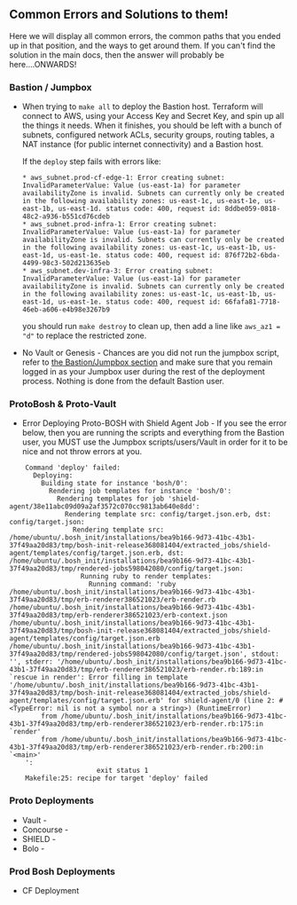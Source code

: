 ## Common Errors and Solutions to them!
Here we will display all common errors, the common paths that you ended up in that position, and the ways to get around them. If you can't find the solution in the main docs, then the answer will probably be here....ONWARDS!

### Bastion / Jumpbox
* When trying to `make all` to deploy the Bastion host.
    Terraform will connect to AWS, using your Access Key and Secret
    Key, and spin up all the things it needs.  When it finishes, you
    should be left with a bunch of subnets, configured network ACLs,
    security groups, routing tables, a NAT instance (for public
    internet connectivity) and a Bastion host.

    If the `deploy` step fails with errors like:

    ```
    * aws_subnet.prod-cf-edge-1: Error creating subnet: InvalidParameterValue: Value (us-east-1a) for parameter availabilityZone is invalid. Subnets can currently only be created in the following availability zones: us-east-1c, us-east-1e, us-east-1b, us-east-1d. status code: 400, request id: 8ddbe059-0818-48c2-a936-b551cd76cdeb
    * aws_subnet.prod-infra-1: Error creating subnet: InvalidParameterValue: Value (us-east-1a) for parameter availabilityZone is invalid. Subnets can currently only be created in the following availability zones: us-east-1c, us-east-1b, us-east-1d, us-east-1e. status code: 400, request id: 876f72b2-6bda-4499-98c3-502d213635eb
    * aws_subnet.dev-infra-3: Error creating subnet: InvalidParameterValue: Value (us-east-1a) for parameter availabilityZone is invalid. Subnets can currently only be created in the following availability zones: us-east-1c, us-east-1b, us-east-1d, us-east-1e. status code: 400, request id: 66fafa81-7718-46eb-a606-e4b98e3267b9
    ```

    you should run `make destroy` to clean up, then add a line like `aws_az1 = "d"` to replace the restricted zone.
    
* No Vault or Genesis - Chances are you did not run the jumpbox script, refer to [the Bastion/Jumpbox section][1] and make sure that you remain logged in as your Jumpbox user during the rest of the deployment process. Nothing is done from the default Bastion user.

### ProtoBosh & Proto-Vault
* Error Deploying Proto-BOSH with Shield Agent Job - If you see the error below, then you are running the scripts and everything from the Bastion user, you MUST use the Jumpbox scripts/users/Vault in order for it to be nice and not throw errors at you.
```
    Command 'deploy' failed:
      Deploying:
        Building state for instance 'bosh/0':
          Rendering job templates for instance 'bosh/0':
            Rendering templates for job 'shield-agent/38e11abc09d09a2af3572c070cc9813ab640e8dd':
              Rendering template src: config/target.json.erb, dst: config/target.json:
                Rendering template src: /home/ubuntu/.bosh_init/installations/bea9b166-9d73-41bc-43b1-37f49aa20d83/tmp/bosh-init-release368081404/extracted_jobs/shield-agent/templates/config/target.json.erb, dst: /home/ubuntu/.bosh_init/installations/bea9b166-9d73-41bc-43b1-37f49aa20d83/tmp/rendered-jobs598042080/config/target.json:
                  Running ruby to render templates:
                    Running command: 'ruby /home/ubuntu/.bosh_init/installations/bea9b166-9d73-41bc-43b1-37f49aa20d83/tmp/erb-renderer386521023/erb-render.rb /home/ubuntu/.bosh_init/installations/bea9b166-9d73-41bc-43b1-37f49aa20d83/tmp/erb-renderer386521023/erb-context.json /home/ubuntu/.bosh_init/installations/bea9b166-9d73-41bc-43b1-37f49aa20d83/tmp/bosh-init-release368081404/extracted_jobs/shield-agent/templates/config/target.json.erb /home/ubuntu/.bosh_init/installations/bea9b166-9d73-41bc-43b1-37f49aa20d83/tmp/rendered-jobs598042080/config/target.json', stdout: '', stderr: '/home/ubuntu/.bosh_init/installations/bea9b166-9d73-41bc-43b1-37f49aa20d83/tmp/erb-renderer386521023/erb-render.rb:189:in `rescue in render': Error filling in template '/home/ubuntu/.bosh_init/installations/bea9b166-9d73-41bc-43b1-37f49aa20d83/tmp/bosh-init-release368081404/extracted_jobs/shield-agent/templates/config/target.json.erb' for shield-agent/0 (line 2: #<TypeError: nil is not a symbol nor a string>) (RuntimeError)
        from /home/ubuntu/.bosh_init/installations/bea9b166-9d73-41bc-43b1-37f49aa20d83/tmp/erb-renderer386521023/erb-render.rb:175:in `render'
        from /home/ubuntu/.bosh_init/installations/bea9b166-9d73-41bc-43b1-37f49aa20d83/tmp/erb-renderer386521023/erb-render.rb:200:in `<main>'
    ':
                      exit status 1
    Makefile:25: recipe for target 'deploy' failed
```

### Proto Deployments
* Vault -
* Concourse -
* SHIELD -
* Bolo -

### Prod Bosh Deployments
* CF Deployment

[1]: https://github.com/starkandwayne/codex/blob/master/aws.md#setting-up-the-bastion-host
